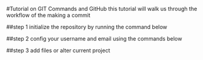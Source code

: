 #Tutorial on GIT Commands and GitHub
this tutorial will walk us through the workflow of the making a commit

##step 1
initialize the repository by running the command below

##step 2
config your username and email using the commands below

##step 3
add files or alter current project